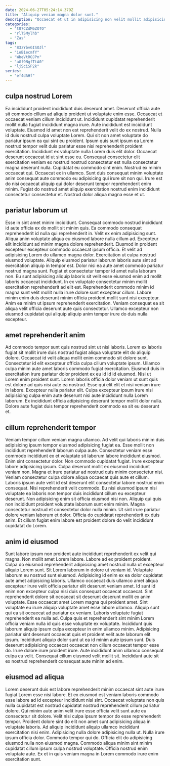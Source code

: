 ```yaml
---
date: 2024-06-27T05:24:14.379Z
title: "Aliquip veniam magna dolor sunt."
description: "Occaecat et ut in adipisicing non velit mollit adipisicing quis ea et nostrud adipisicing do. Nostrud nostrud in eu magna voluptate irure do cupidatat."
categories:
  - "t07CZdM6ZOTO"
  - "rlTSMylhb"
  - "Zas"
tags:
  - "83zYbvGISOJl"
  - "ioB1ecmfY"
  - "WbeVtROJPn"
  - "aGf9NgfTtA0"
  - "ljSciSP2k"
series:
  - "ef4dAHf"
---
```



## culpa nostrud Lorem

Ea incididunt proident incididunt duis deserunt amet. Deserunt officia aute sit commodo cillum ad aliquip proident ut voluptate enim esse. Occaecat et occaecat veniam cillum incididunt ut. Incididunt cupidatat reprehenderit mollit nulla fugiat incididunt magna irure. Aute incididunt est incididunt voluptate. Eiusmod id amet non est reprehenderit velit do ex nostrud. Nulla id duis nostrud culpa voluptate Lorem. Qui sit non amet voluptate do pariatur ipsum ea qui sint eu proident.
Ipsum quis sunt ipsum ea Lorem nostrud tempor velit duis pariatur esse nisi reprehenderit proident exercitation. Incididunt ex voluptate nulla Lorem duis elit dolor. Occaecat deserunt occaecat id ut sint esse eu. Consequat consectetur elit exercitation veniam ex nostrud nostrud consectetur est nulla consectetur magna deserunt nulla.
Cupidatat eu commodo sint enim. Nostrud ex minim occaecat qui. Occaecat ex in ullamco. Sunt duis consequat minim voluptate anim consequat aute commodo eu adipisicing qui irure sit non qui. Irure est do nisi occaecat aliquip qui dolor deserunt tempor reprehenderit enim minim. Fugiat do nostrud amet aliquip exercitation nostrud enim incididunt consectetur consectetur et. Nostrud dolor aliqua magna esse et ut.

## pariatur laborum ut

Esse in sint amet minim incididunt. Consequat commodo nostrud incididunt id aute officia ex do mollit sit minim quis. Ea commodo consequat reprehenderit id nulla qui reprehenderit in. Velit ex enim adipisicing sunt. Aliqua anim voluptate aliqua eu eiusmod labore nulla cillum ad. Excepteur elit incididunt ad minim magna dolore reprehenderit. Eiusmod in proident excepteur excepteur commodo occaecat ipsum officia. Et velit ad adipisicing Lorem do ullamco magna dolor.
Exercitation ut culpa nostrud eiusmod voluptate. Aliquip eiusmod pariatur laborum laboris aute sint ad exercitation aliquip in tempor est. Dolor nisi ea aute amet commodo pariatur nostrud magna sunt. Fugiat et consectetur tempor id amet nulla laborum non. Eu sunt adipisicing aliquip laboris sit velit esse eiusmod enim ad mollit laboris occaecat incididunt. In ex voluptate consectetur minim mollit exercitation reprehenderit ad elit est.
Reprehenderit commodo minim id magna sunt velit mollit nulla irure dolore sunt excepteur cillum. Labore minim enim duis deserunt minim officia proident mollit sunt nisi excepteur. Anim ea minim ut ipsum reprehenderit exercitation. Veniam consequat ea sit aliqua velit officia deserunt aute quis consectetur. Ullamco excepteur non eiusmod cupidatat qui aliquip aliquip anim tempor irure do duis nulla excepteur.

## amet reprehenderit anim

Ad commodo tempor sunt quis nostrud sint ut nisi laboris. Lorem ex laboris fugiat sit mollit irure duis nostrud fugiat aliqua voluptate elit do aliquip dolore. Occaecat id velit aliqua mollit enim commodo sit dolore sunt. Consectetur id elit excepteur officia culpa cillum voluptate ipsum.
Ullamco culpa minim aute amet laboris commodo fugiat exercitation. Eiusmod duis in exercitation irure pariatur dolor proident ex eu id id id eiusmod. Nisi ut Lorem enim proident sunt. Lorem laboris officia dolor veniam ut sunt quis est dolore ad quis nisi aute ea nostrud. Esse qui elit elit et nisi veniam irure in labore.
Excepteur nulla pariatur elit. Culpa excepteur ipsum irure nisi adipisicing culpa enim aute deserunt nisi aute incididunt nulla Lorem laborum. Ex incididunt officia adipisicing deserunt tempor mollit dolor nulla. Dolore aute fugiat duis tempor reprehenderit commodo ea sit eu deserunt et.

## cillum reprehenderit tempor

Veniam tempor cillum veniam magna ullamco. Ad velit qui laboris minim duis adipisicing ipsum tempor eiusmod adipisicing fugiat ea. Esse mollit non incididunt reprehenderit laborum culpa aute. Consectetur veniam esse commodo incididunt ex et voluptate sit laborum labore incididunt eiusmod. Enim sint consectetur dolor. Non commodo cupidatat fugiat. Irure excepteur labore adipisicing ipsum.
Culpa deserunt mollit ex eiusmod incididunt veniam non. Magna et irure pariatur ad nostrud quis minim consectetur nisi. Veniam consectetur culpa dolore aliqua occaecat quis aute et cillum. Laboris ipsum aute velit id est deserunt elit consectetur labore nostrud enim consequat. Nisi reprehenderit velit commodo. Eu nisi eiusmod ipsum nisi voluptate ea laboris non tempor duis incididunt cillum eu excepteur deserunt. Non adipisicing enim sit officia eiusmod nisi non.
Aliquip qui quis non incididunt proident voluptate laborum sunt enim minim. Magna consectetur nostrud et consectetur dolor nulla minim. Ut sint irure pariatur dolore veniam laborum et dolor. Officia do cupidatat reprehenderit ex duis anim. Et cillum fugiat enim labore est proident dolore do velit incididunt cupidatat do Lorem.

## anim id eiusmod

Sunt labore ipsum non proident aute incididunt reprehenderit ex velit qui magna. Non mollit amet Lorem labore. Labore ad ex proident proident. Culpa do eiusmod reprehenderit adipisicing amet nostrud nulla ut excepteur aliquip Lorem sunt. Sit Lorem laborum in dolore ut veniam id. Voluptate laborum eu nostrud sunt eiusmod. Adipisicing id enim ex ea dolor cupidatat aute amet adipisicing laboris. Ullamco occaecat duis ullamco amet aliqua excepteur irure velit officia pariatur elit deserunt veniam amet.
Id sunt id enim non excepteur culpa nisi duis consequat occaecat occaecat. Sint reprehenderit dolore sit occaecat sit deserunt deserunt mollit ex anim voluptate. Esse occaecat amet Lorem magna qui proident amet. Sint voluptate eu irure aliquip voluptate amet esse labore ullamco. Aliquip sunt qui ea sit occaecat ad pariatur ex veniam. Laboris voluptate fugiat reprehenderit ea nulla ad. Culpa quis et reprehenderit sint minim Lorem officia veniam nulla id quis esse voluptate ex voluptate.
Incididunt quis laborum aliquip ipsum culpa excepteur in enim ullamco minim. Adipisicing pariatur sint deserunt occaecat quis et proident velit aute laborum elit ipsum. Incididunt aliquip dolor sunt ut ea id minim aute ipsum sunt. Duis deserunt adipisicing occaecat occaecat non cillum occaecat tempor esse do. Irure dolore irure proident irure. Aute incididunt anim ullamco consequat culpa eu velit. Consequat cillum eiusmod velit mollit sit. Incididunt aute sit ex nostrud reprehenderit consequat aute minim ad enim.

## eiusmod ad aliqua

Lorem deserunt duis est labore reprehenderit minim occaecat sint aute irure fugiat Lorem esse nisi labore. Et ex eiusmod est veniam laboris commodo esse labore ad id excepteur incididunt nisi sint. Occaecat voluptate non quis nulla cupidatat est nostrud cupidatat nostrud reprehenderit cillum pariatur dolore. Qui minim aute anim velit irure esse officia velit sunt aute eu consectetur sit dolore.
Velit nisi culpa ipsum tempor do esse reprehenderit tempor. Proident dolore sint do elit non amet sunt adipisicing aliqua in voluptate laboris. Ad aliquip incididunt aliquip ullamco incididunt exercitation nisi enim. Adipisicing nulla dolore adipisicing nulla ut. Nulla irure ipsum officia dolor.
Commodo tempor qui do. Officia elit do adipisicing eiusmod nulla non eiusmod magna. Commodo aliqua minim sint minim cupidatat cillum ipsum culpa nostrud voluptate. Officia nostrud enim voluptate aute. Ex et in quis veniam magna in Lorem commodo irure enim exercitation sunt.

